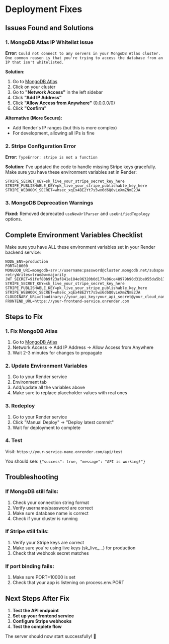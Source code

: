 # Deployment Fixes

## Issues Found and Solutions

### 1. MongoDB Atlas IP Whitelist Issue

**Error:** `Could not connect to any servers in your MongoDB Atlas cluster. One common reason is that you're trying to access the database from an IP that isn't whitelisted.`

**Solution:**
1. Go to [MongoDB Atlas](https://cloud.mongodb.com)
2. Click on your cluster
3. Go to **"Network Access"** in the left sidebar
4. Click **"Add IP Address"**
5. Click **"Allow Access from Anywhere"** (0.0.0.0/0)
6. Click **"Confirm"**

**Alternative (More Secure):**
- Add Render's IP ranges (but this is more complex)
- For development, allowing all IPs is fine

### 2. Stripe Configuration Error

**Error:** `TypeError: stripe is not a function`

**Solution:**
I've updated the code to handle missing Stripe keys gracefully. Make sure you have these environment variables set in Render:

```env
STRIPE_SECRET_KEY=sk_live_your_stripe_secret_key_here
STRIPE_PUBLISHABLE_KEY=pk_live_your_stripe_publishable_key_here
STRIPE_WEBHOOK_SECRET=whsec_xqEx4BE2Yt7s5wx6d6Q0vLeXmZNmE2JA
```

### 3. MongoDB Deprecation Warnings

**Fixed:** Removed deprecated `useNewUrlParser` and `useUnifiedTopology` options.

## Complete Environment Variables Checklist

Make sure you have ALL these environment variables set in your Render backend service:

```env
NODE_ENV=production
PORT=10000
MONGODB_URI=mongodb+srv://username:password@cluster.mongodb.net/subspace?retryWrites=true&w=majority
JWT_SECRET=91fef80b9f23af841e184e96320b0d177e06ce48979b90d31be055da5b1719fc4a761c8212a94e42e057db97f1dab7b81a8ac4783ae0491d267efe6206cad1c8
STRIPE_SECRET_KEY=sk_live_your_stripe_secret_key_here
STRIPE_PUBLISHABLE_KEY=pk_live_your_stripe_publishable_key_here
STRIPE_WEBHOOK_SECRET=whsec_xqEx4BE2Yt7s5wx6d6Q0vLeXmZNmE2JA
CLOUDINARY_URL=cloudinary://your_api_key:your_api_secret@your_cloud_name
FRONTEND_URL=https://your-frontend-service.onrender.com
```

## Steps to Fix

### 1. Fix MongoDB Atlas
1. Go to [MongoDB Atlas](https://cloud.mongodb.com)
2. Network Access → Add IP Address → Allow Access from Anywhere
3. Wait 2-3 minutes for changes to propagate

### 2. Update Environment Variables
1. Go to your Render service
2. Environment tab
3. Add/update all the variables above
4. Make sure to replace placeholder values with real ones

### 3. Redeploy
1. Go to your Render service
2. Click "Manual Deploy" → "Deploy latest commit"
3. Wait for deployment to complete

### 4. Test
Visit: `https://your-service-name.onrender.com/api/test`

You should see: `{"success": true, "message": "API is working!"}`

## Troubleshooting

### If MongoDB still fails:
1. Check your connection string format
2. Verify username/password are correct
3. Make sure database name is correct
4. Check if your cluster is running

### If Stripe still fails:
1. Verify your Stripe keys are correct
2. Make sure you're using live keys (sk_live_...) for production
3. Check that webhook secret matches

### If port binding fails:
1. Make sure PORT=10000 is set
2. Check that your app is listening on process.env.PORT

## Next Steps After Fix

1. **Test the API endpoint**
2. **Set up your frontend service**
3. **Configure Stripe webhooks**
4. **Test the complete flow**

The server should now start successfully! 🎉
